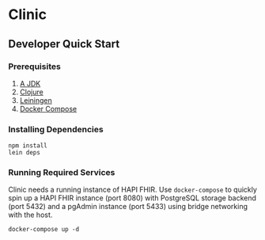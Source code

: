 # Clinic

## Developer Quick Start

### Prerequisites

1. [A JDK](https://openjdk.org/)
2. [Clojure](https://clojure.org/guides/install_clojure)
3. [Leiningen](https://codeberg.org/leiningen/leiningen)
4. [Docker Compose](https://docs.docker.com/compose/install/)

### Installing Dependencies

```console
npm install
lein deps
```

### Running Required Services

Clinic needs a running instance of HAPI FHIR. Use `docker-compose` to quickly
spin up a HAPI FHIR instance (port 8080) with PostgreSQL storage backend (port
5432) and a pgAdmin instance (port 5433) using bridge networking with the host.

```console
docker-compose up -d
```
